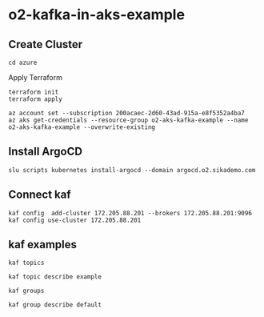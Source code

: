 # o2-kafka-in-aks-example

## Create Cluster

```
cd azure
```

Apply Terraform

```
terraform init
terraform apply
```

```
az account set --subscription 200acaec-2d60-43ad-915a-e8f5352a4ba7
az aks get-credentials --resource-group o2-aks-kafka-example --name o2-aks-kafka-example --overwrite-existing
```

## Install ArgoCD

```
slu scripts kubernetes install-argocd --domain argocd.o2.sikademo.com
```

## Connect kaf

```
kaf config  add-cluster 172.205.88.201 --brokers 172.205.88.201:9096
kaf config use-cluster 172.205.88.201
```

## kaf examples

```
kaf topics
```

```
kaf topic describe example
```

```
kaf groups
```

```
kaf group describe default
```
